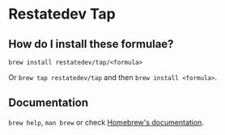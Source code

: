 # Restatedev Tap

## How do I install these formulae?

`brew install restatedev/tap/<formula>`

Or `brew tap restatedev/tap` and then `brew install <formula>`.

## Documentation

`brew help`, `man brew` or check [Homebrew's documentation](https://docs.brew.sh).
